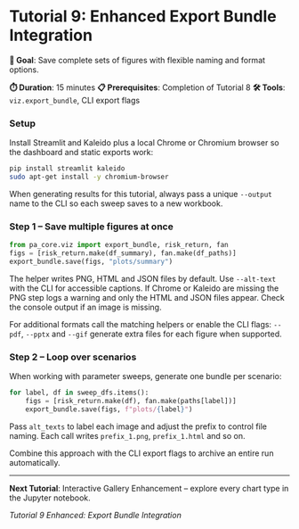 # Tutorial 9: Enhanced Export Bundle Integration

**🎯 Goal**: Save complete sets of figures with flexible naming and format options.

**⏱️ Duration**: 15 minutes
**📋 Prerequisites**: Completion of Tutorial 8
**🛠️ Tools**: `viz.export_bundle`, CLI export flags

### Setup

Install Streamlit and Kaleido plus a local Chrome or Chromium browser so the dashboard and static exports work:

```bash
pip install streamlit kaleido
sudo apt-get install -y chromium-browser
```
When generating results for this tutorial, always pass a unique `--output` name
to the CLI so each sweep saves to a new workbook.

### Step 1 – Save multiple figures at once

```python
from pa_core.viz import export_bundle, risk_return, fan
figs = [risk_return.make(df_summary), fan.make(df_paths)]
export_bundle.save(figs, "plots/summary")
```

The helper writes PNG, HTML and JSON files by default. Use `--alt-text` with the CLI for accessible captions.
If Chrome or Kaleido are missing the PNG step logs a warning and only the HTML
and JSON files appear. Check the console output if an image is missing.

For additional formats call the matching helpers or enable the CLI flags:
`--pdf`, `--pptx` and `--gif` generate extra files for each figure when
supported.

### Step 2 – Loop over scenarios

When working with parameter sweeps, generate one bundle per scenario:

```python
for label, df in sweep_dfs.items():
    figs = [risk_return.make(df), fan.make(paths[label])]
    export_bundle.save(figs, f"plots/{label}")
```
Pass `alt_texts` to label each image and adjust the prefix to control file naming. Each call writes `prefix_1.png`, `prefix_1.html` and so on.

Combine this approach with the CLI export flags to archive an entire run automatically.

---

**Next Tutorial**: Interactive Gallery Enhancement – explore every chart type in the Jupyter notebook.

*Tutorial 9 Enhanced: Export Bundle Integration*
